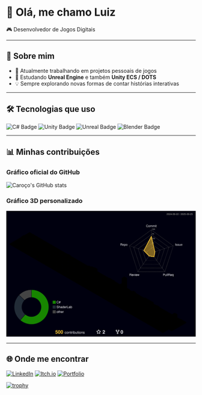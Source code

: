 # 👋 Olá, me chamo Luiz

🎮 Desenvolvedor de Jogos Digitais

---

## 🚀 Sobre mim
- 🔭 Atualmente trabalhando em projetos pessoais de jogos  
- 🌱 Estudando **Unreal Engine** e também **Unity ECS / DOTS**  
- 💡 Sempre explorando novas formas de contar histórias interativas  

---

## 🛠️ Tecnologias que uso
<p align="left">
  <img src="https://img.shields.io/badge/-C%23-239120?logo=csharp&logoColor=white&style=for-the-badge" alt="C# Badge" />
  <picture>
    <source srcset="https://img.shields.io/badge/-Unity-000000?logo=unity&logoColor=white&style=for-the-badge" media="(prefers-color-scheme: light)">
    <source srcset="https://img.shields.io/badge/-Unity-FFFFFF?logo=unity&logoColor=000000&style=for-the-badge" media="(prefers-color-scheme: dark)">
    <img src="https://img.shields.io/badge/-Unity-000000?logo=unity&logoColor=white&style=for-the-badge" alt="Unity Badge">
  </picture>
  <img src="https://img.shields.io/badge/-Unreal-313131?logo=unrealengine&logoColor=white&style=for-the-badge" alt="Unreal Badge" />
  <img src="https://img.shields.io/badge/-Blender-F5792A?logo=blender&logoColor=white&style=for-the-badge" alt="Blender Badge" />
</p>

<!--![GitHub](https://img.shields.io/badge/-GitHub-181717?logo=github&logoColor=white&style=for-the-badge)-->

---

## 📊 Minhas contribuições
### Gráfico oficial do GitHub
![Caroço's GitHub stats](https://github-readme-stats.vercel.app/api?username=UzCaroco&show_icons=true&theme=tokyonight)

### Gráfico 3D personalizado
![3D GitHub Profile](https://raw.githubusercontent.com/UzCaroco/UzCaroco/main/profile-3d-contrib/profile-night-rainbow.svg)

---

## 🌐 Onde me encontrar
[![LinkedIn](https://img.shields.io/badge/-LinkedIn-0A66C2?logo=linkedin&logoColor=white&style=for-the-badge)](https://linkedin.com)
[![Itch.io](https://img.shields.io/badge/-Itch.io-FA5C5C?logo=itchdotio&logoColor=white&style=for-the-badge)](https://itch.io)
[![Portfolio](https://img.shields.io/badge/-Portfolio-222222?style=for-the-badge)](https://seu-site-aqui.com)






<!--


<p align="center">
  <img src="http://github-profile-summary-cards.vercel.app/api/cards/profile-details?username=UzCaroco&theme=transparent" />
</p>


![3D GitHub Profile](https://raw.githubusercontent.com/UzCaroco/UzCaroco/main/profile-3d-contrib/profile-night-rainbow.svg)


<p align="center">
  <img src="http://github-profile-summary-cards.vercel.app/api/cards/stats?username=UzCaroco&theme=transparent" />
  <img src="http://github-profile-summary-cards.vercel.app/api/cards/productive-time?username=UzCaroco&theme=transparent&utcOffset=8" />
</p>

-->


[![trophy](https://github-profile-trophy.vercel.app/?username=UzCaroco&theme=darkhub)](https://github.com/ryo-ma/github-profile-trophy)
